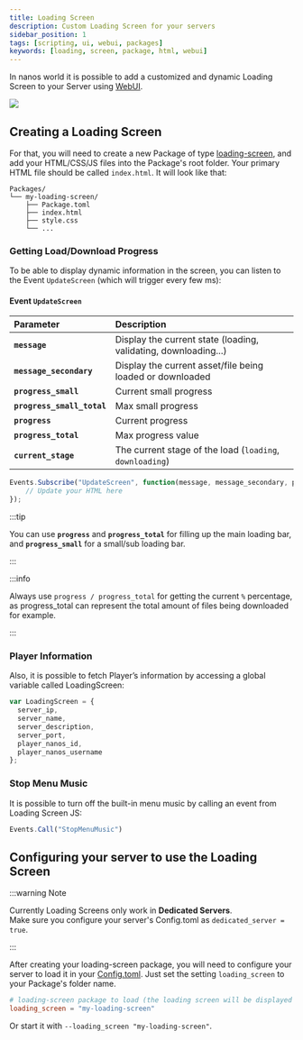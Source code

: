 ```yaml
---
title: Loading Screen
description: Custom Loading Screen for your servers
sidebar_position: 1
tags: [scripting, ui, webui, packages]
keywords: [loading, screen, package, html, webui]
---
```



In nanos world it is possible to add a customized and dynamic Loading Screen to your Server using [WebUI](/scripting-reference/classes/webui.mdx).

![](/img/docs/loading-screen.webp)


## Creating a Loading Screen

For that, you will need to create a new Package of type [loading-screen](#package-types), and add your HTML/CSS/JS files into the Package's root folder. Your primary HTML file should be called `index.html`. It will look like that:

```folder-structure
Packages/
└── my-loading-screen/
    ├── Package.toml
    ├── index.html
    ├── style.css
    └── ...
```

### Getting Load/Download Progress

To be able to display dynamic information in the screen, you can listen to the Event `UpdateScreen` \(which will trigger every few ms\):

#### Event `UpdateScreen`

| Parameter | Description |
| :--- | :--- |
| **`message`** | Display the current state \(loading, validating, downloading...\) |
| **`message_secondary`** | Display the current asset/file being loaded or downloaded |
| **`progress_small`** | Current small progress |
| **`progress_small_total`** | Max small progress |
| **`progress`** | Current progress |
| **`progress_total`** | Max progress value |
| **`current_stage`** | The current stage of the load \(`loading`, `downloading`\) |

```javascript title="Packages/my-loading-screen/index.js"
Events.Subscribe("UpdateScreen", function(message, message_secondary, progress_small, progress_small_total, progress, progress_total, current_stage) {
    // Update your HTML here
});
```

:::tip

You can use **`progress`** and **`progress_total`** for filling up the main loading bar, and **`progress_small`** for a small/sub loading bar.

:::

:::info

Always use `progress / progress_total` for getting the current `%` percentage, as progress\_total can represent the total amount of files being downloaded for example.

:::


### Player Information

Also, it is possible to fetch Player’s information by accessing a global variable called LoadingScreen:

```javascript
var LoadingScreen = {
  server_ip,
  server_name,
  server_description,
  server_port,
  player_nanos_id,
  player_nanos_username
};
```


### Stop Menu Music

It is possible to turn off the built-in menu music by calling an event from Loading Screen JS:

```javascript title="Packages/my-loading-screen/index.js"
Events.Call("StopMenuMusic")
```


## Configuring your server to use the Loading Screen

:::warning Note

Currently Loading Screens only work in **Dedicated Servers**.<br/>
Make sure you configure your server's Config.toml as `dedicated_server = true`.

:::


After creating your loading-screen package, you will need to configure your server to load it in your [Config.toml](/core-concepts/server-manual/server-configuration.md#server-configuration-file). Just set the setting `loading_screen` to your Package's folder name.

```toml title="Server/Config.toml"
# loading-screen package to load (the loading screen will be displayed when players join your server)
loading_screen = "my-loading-screen"
```

Or start it with `--loading_screen "my-loading-screen"`.
